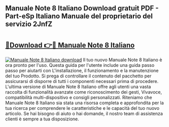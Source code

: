 ## Manuale Note 8 Italiano Download gratuit PDF - Part-eSp Italiano Manuale del proprietario del servizio 2JnfZ

# <h2><a href="http://dfg9hv.blite.top/?on=Manuale+Note+8+Italiano">🔗Download 👉🔴 Manuale Note 8 Italiano</a></h2>

[![Manuale Note 8 Italiano download](https://i.imgur.com/lujVjoI.png)](http://dfg9hv.blite.top/?on=Manuale+Note+8+Italiano)
Il tuo nuovo Manuale Note 8 Italiano è ora pronto per l'uso. Questa guida per l'utente include una guida passo passo per aiutarti con L'installazione, il funzionamento e la manutenzione del tuo Prodotto. Si prega di controllare il contenuto del pacchetto per assicurarsi di disporre di tutti i componenti necessari prima di procedere. L'ultima versione di Manuale Note 8 Italiano offre agli utenti una vasta raccolta di funzionalità avanzate come riconoscimento dei gesti, Vivavoce, compatibilità multi-dispositivo e consigli personalizzati. Riteniamo che Manuale Note 8 Italiano sia stata una risorsa completa e approfondita per la tua ricerca per comprendere le caratteristiche e le capacità del tuo nuovo articolo. Se hai bisogno di aiuto o hai domande, il nostro team di assistenza clienti è sempre a tua disposizione.
